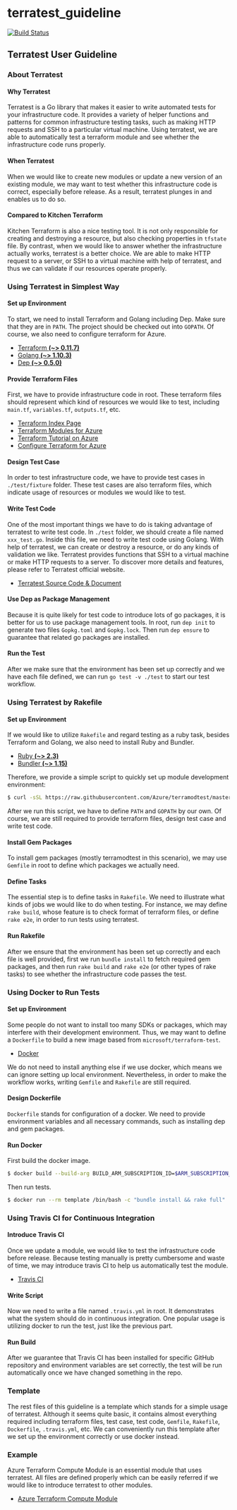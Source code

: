 # terratest_guideline

[![Build Status](https://travis-ci.org/foreverXZC/terratest_guideline.svg?branch=master)](https://travis-ci.org/foreverXZC/terratest_guideline)

## Terratest User Guideline

### About Terratest

#### Why Terratest

Terratest is a Go library that makes it easier to write automated tests for your infrastructure code. It provides a variety of helper functions and patterns for common infrastructure testing tasks, such as making HTTP requests and SSH to a particular virtual machine. Using terratest, we are able to automatically test a terraform module and see whether the infrastructure code runs properly.

#### When Terratest

When we would like to create new modules or update a new version of an existing module, we may want to test whether this infrastructure code is correct, especially before release. As a result, terratest plunges in and enables us to do so.

#### Compared to Kitchen Terraform

Kitchen Terraform is also a nice testing tool. It is not only responsible for creating and destroying a resource, but also checking properties in `tfstate` file. By contrast, when we would like to answer whether the infrastructure actually works, terratest is a better choice. We are able to make HTTP request to a server, or SSH to a virtual machine with help of terratest, and thus we can validate if our resources operate properly.

### Using Terratest in Simplest Way

#### Set up Environment

To start, we need to install Terraform and Golang including Dep. Make sure that they are in `PATH`. The project should be checked out into `GOPATH`. Of course, we also need to configure terraform for Azure.

- [Terraform **(~> 0.11.7)**](https://www.terraform.io/downloads.html)
- [Golang **(~> 1.10.3)**](https://golang.org/dl/)
- [Dep **(~> 0.5.0)**](https://github.com/golang/dep)

#### Provide Terraform Files

First, we have to provide infrastructure code in root. These terraform files should represent which kind of resources we would like to test, including `main.tf`, `variables.tf`, `outputs.tf`, etc.

- [Terraform Index Page](https://www.terraform.io/)
- [Terraform Modules for Azure](https://registry.terraform.io/browse?provider=azurerm)
- [Terraform Tutorial on Azure](https://docs.microsoft.com/en-us/azure/terraform/)
- [Configure Terraform for Azure](https://docs.microsoft.com/en-us/azure/virtual-machines/linux/terraform-install-configure)

#### Design Test Case

In order to test infrastructure code, we have to provide test cases in `./test/fixture` folder. These test cases are also terraform files, which indicate usage of resources or modules we would like to test.

#### Write Test Code

One of the most important things we have to do is taking advantage of terratest to write test code. In `./test` folder, we should create a file named `xxx_test.go`. Inside this file, we need to write test code using Golang. With help of terratest, we can create or destroy a resource, or do any kinds of validation we like. Terratest provides functions that SSH to a virtual machine or make HTTP requests to a server. To discover more details and features, please refer to Terratest official website.

- [Terratest Source Code & Document](https://github.com/gruntwork-io/terratest/)

#### Use Dep as Package Management

Because it is quite likely for test code to introduce lots of go packages, it is better for us to use package management tools. In root, run `dep init` to generate two files `Gopkg.toml` and `Gopkg.lock`. Then run `dep ensure` to guarantee that related go packages are installed.

#### Run the Test

After we make sure that the environment has been set up correctly and we have each file defined, we can run `go test -v ./test` to start our test workflow.

### Using Terratest by Rakefile

#### Set up Environment

If we would like to utilize `Rakefile` and regard testing as a ruby task, besides Terraform and Golang, we also need to install Ruby and Bundler.

- [Ruby **(~> 2.3)**](https://www.ruby-lang.org/en/downloads/)
- [Bundler **(~> 1.15)**](https://bundler.io/)

Therefore, we provide a simple script to quickly set up module development environment:

```sh
$ curl -sSL https://raw.githubusercontent.com/Azure/terramodtest/master/tool/env_setup.sh | sudo bash
```

After we run this script, we have to define `PATH` and `GOPATH` by our own. Of course, we are still required to provide terraform files, design test case and write test code.

#### Install Gem Packages

To install gem packages (mostly terramodtest in this scenario), we may use `Gemfile` in root to define which packages we actually need.

#### Define Tasks

The essential step is to define tasks in `Rakefile`. We need to illustrate what kinds of jobs we would like to do when testing. For instance, we may define `rake build`, whose feature is to check format of terraform files, or define `rake e2e`, in order to run tests using terratest.

#### Run Rakefile

After we ensure that the environment has been set up correctly and each file is well provided, first we run `bundle install` to fetch required gem packages, and then run `rake build` and `rake e2e` (or other types of rake tasks) to see whether the infrastructure code passes the test.

### Using Docker to Run Tests

#### Set up Environment

Some people do not want to install too many SDKs or packages, which may interfere with their development environment. Thus, we may want to define a `Dockerfile` to build a new image based from `microsoft/terraform-test`.

- [Docker](https://www.docker.com/community-edition#/download)

We do not need to install anything else if we use docker, which means we can ignore setting up local environment. Nevertheless, in order to make the workflow works, writing `Gemfile` and `Rakefile` are still required.

#### Design Dockerfile

`Dockerfile` stands for configuration of a docker. We need to provide environment variables and all necessary commands, such as installing dep and gem packages.

#### Run Docker

First build the docker image.

```sh
$ docker build --build-arg BUILD_ARM_SUBSCRIPTION_ID=$ARM_SUBSCRIPTION_ID --build-arg BUILD_ARM_CLIENT_ID=$ARM_CLIENT_ID --build-arg BUILD_ARM_CLIENT_SECRET=$ARM_CLIENT_SECRET --build-arg BUILD_ARM_TENANT_ID=$ARM_TENANT_ID -t template .
```

Then run tests.

```sh
$ docker run --rm template /bin/bash -c "bundle install && rake full"
```

### Using Travis CI for Continuous Integration

#### Introduce Travis CI

Once we update a module, we would like to test the infrastructure code before release. Because testing manually is pretty cumbersome and waste of time, we may introduce travis CI to help us automatically test the module.

- [Travis CI](https://travis-ci.org/)

#### Write Script

Now we need to write a file named `.travis.yml` in root. It demonstrates what the system should do in continuous integration. One popular usage is utilizing docker to run the test, just like the previous part.

#### Run Build

After we guarantee that Travis CI has been installed for specific GitHub repository and environment variables are set correctly, the test will be run automatically once we have changed something in the repo.

### Template

The rest files of this guideline is a template which stands for a simple usage of terratest. Although it seems quite basic, it contains almost everything required including terraform files, test case, test code, `Gemfile`, `Rakefile`, `Dockerfile`, `.travis.yml`, etc. We can conveniently run this template after we set up the environment correctly or use docker instead.

### Example

Azure Terraform Compute Module is an essential module that uses terratest. All files are defined properly which can be easily referred if we would like to introduce terratest to other modules.

- [Azure Terraform Compute Module](https://github.com/Azure/terraform-azurerm-compute)
